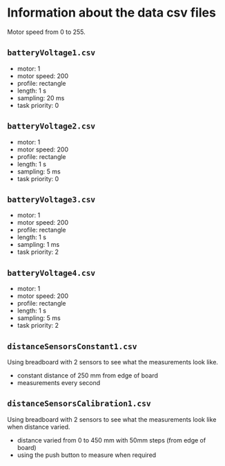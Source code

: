 # Information about the data csv files

Motor speed from 0 to 255.

## `batteryVoltage1.csv`

- motor: 1
- motor speed: 200
- profile: rectangle
- length: 1 s
- sampling: 20 ms
- task priority: 0

## `batteryVoltage2.csv`

- motor: 1
- motor speed: 200
- profile: rectangle
- length: 1 s
- sampling: 5 ms
- task priority: 0

## `batteryVoltage3.csv`

- motor: 1
- motor speed: 200
- profile: rectangle
- length: 1 s
- sampling: 1 ms
- task priority: 2

## `batteryVoltage4.csv`

- motor: 1
- motor speed: 200
- profile: rectangle
- length: 1 s
- sampling: 5 ms
- task priority: 2

## `distanceSensorsConstant1.csv`

Using breadboard with 2 sensors to see what the measurements look like.

- constant distance of 250 mm from edge of board
- measurements every second

## `distanceSensorsCalibration1.csv`

Using breadboard with 2 sensors to see what the measurements look like when distance varied.

- distance varied from 0 to 450 mm with 50mm steps (from edge of board)
- using the push button to measure when required
